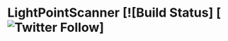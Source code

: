 # LightPointScanner [![Build Status] [![Twitter Follow](https://img.shields.io/twitter/follow/_GamesDean_.svg?style=social&label=Follow)]

